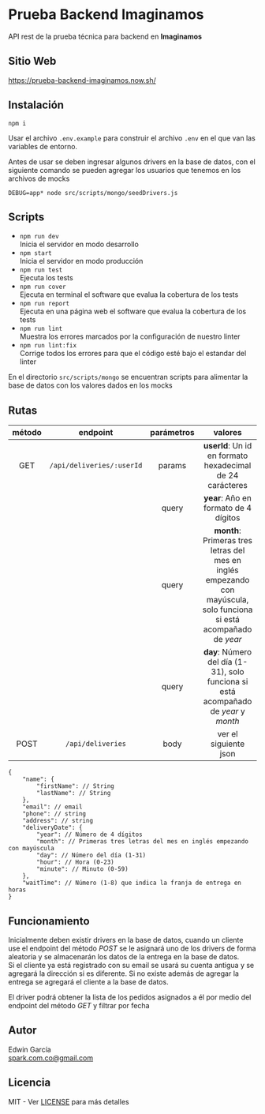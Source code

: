 # Prueba Backend Imaginamos

API rest de la prueba técnica para backend en **Imaginamos**

## Sitio Web

https://prueba-backend-imaginamos.now.sh/

## Instalación

```shell
npm i
```

Usar el archivo `.env.example` para construir el archivo `.env` en el que van las variables de entorno.

Antes de usar se deben ingresar algunos drivers en la base de datos, con el siguiente comando se pueden agregar los usuarios que tenemos en los archivos de mocks

```shell
DEBUG=app* node src/scripts/mongo/seedDrivers.js
```

## Scripts

- `npm run dev`  
Inicia el servidor en modo desarrollo
- `npm start`  
Inicia el servidor en modo producción
- `npm run test`  
Ejecuta los tests
- `npm run cover`  
Ejecuta en terminal el software que evalua la cobertura de los tests
- `npm run report`  
Ejecuta en una página web el software que evalua la cobertura de los tests
- `npm run lint`  
Muestra los errores marcados por la configuración de nuestro linter
- `npm run lint:fix`  
Corrige todos los errores para que el código esté bajo el estandar del linter

En el directorio `src/scripts/mongo` se encuentran scripts para alimentar la base de datos con los valores dados en los mocks

## Rutas

|método|endpoint|parámetros|valores
|:-----:|:-----:|:-----:|:-----:|
|GET|`/api/deliveries/:userId`|params|**userId**: Un id en formato hexadecimal de 24 carácteres|
|||query|**year**: Año en formato de 4 dígitos|
|||query|**month**: Primeras tres letras del mes en inglés empezando con mayúscula, solo funciona si está acompañado de _year_|
|||query|**day**: Número del día (1-31), solo funciona si está acompañado de _year_ y _month_|
|POST|`/api/deliveries`|body|ver el siguiente json|

```
{
    "name": {
        "firstName": // String
        "lastName": // String
    },
    "email": // email
    "phone": // string
    "address": // string
    "deliveryDate": {
        "year": // Número de 4 dígitos
        "month": // Primeras tres letras del mes en inglés empezando con mayúscula
        "day": // Número del día (1-31)
        "hour": // Hora (0-23)
        "minute": // Minuto (0-59)
    },
    "waitTime": // Número (1-8) que indica la franja de entrega en horas
}
```

## Funcionamiento

Inicialmente deben existir drivers en la base de datos, cuando un cliente use el endpoint del método _POST_ se le asignará uno de los drivers de forma aleatoria y se almacenarán los datos de la entrega en la base de datos.  
Si el cliente ya está registrado con su email se usará su cuenta antigua y se agregará la dirección si es diferente. Si no existe además de agregar la entrega se agregará el cliente a la base de datos.

El driver podrá obtener la lista de los pedidos asignados a él por medio del endpoint del método _GET_ y filtrar por fecha

## Autor

Edwin García  
spark.com.co@gmail.com

## Licencia

MIT - Ver [LICENSE](./LICENSE) para más detalles
